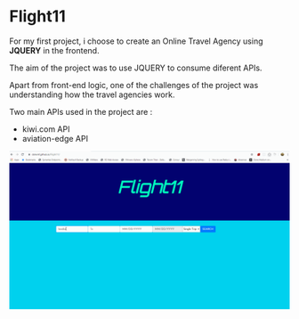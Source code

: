 # Flight11

For my first project, i choose to create an Online Travel Agency using **JQUERY** in the frontend.

The aim of the project was to use JQUERY to consume diferent APIs.

Apart from front-end logic, one of the challenges of the project was understanding how the travel agencies work.

Two main APIs used in the project are : 
* kiwi.com API 
* aviation-edge API

![Flight11 Demo](https://github.com/dolwinf/Flight11/blob/master/Flight11.gif)
